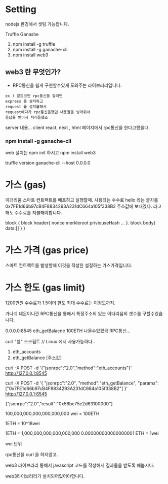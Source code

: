 # Setting

nodejs 환경에서 셋팅 가능합니다.

Truffle 
Ganashe 

1. npm install -g truffle
2. npm install -g ganache-cli
3. npm install web3 

## web3 란 무엇인가? 

- RPC통신을 쉽게 구현할수있게 도와주는 라이브러리입니다.

```
ex ) 알트코인 rpc통신을 할려면 
express 를 설치하고
request 를 설치를해서 
request에다가 rpc통신을했던 내용들을 넣어줘서 
응답을 받아서 처리를했죠
```

server 내용...
client react, next , html 페이지에서 rpc통신을 한다고했을때.


### npm install -g ganache-cli

web 설치는
npm init 하시고
npm install web3 

truffle version
ganache-cli --host 0.0.0.0

# 가스 (gas)

이더리움 스마트 컨트랙트를 배포하고 실행할때. 사용되는 수수료 
hello 라는 글자를 0x7FE1d66b97cB4F8834293A231dC664a105f338B2
주소값에 보내겠다. 라고해도 수수료를 지불해야합니다.

block {
    block header{
        nonce
        merkleroot
        priviouseHash
        ...
    }.
    block body{
        data:[]
    }
}

# 가스 가격 (gas price)

스마트 컨트랙트를 발생할때 이것을 작성한 설정하는 가스가격입니다.


# 가스 한도 (gas limit)

1200만원 수수료가 1.5이더 한도 
최대 수수료는 이정도까지.


가나쉬 데몬이니깐 RPC통신을 통해서 
특정주소의 있는 이더리움의 갯수를 구할수있습니다.

0.0.0.0:8545 eth_getBalacne 
100ETH 나올수있겠금 RPC통신...

curl "쉘" 스크립트 // Linux 에서 사용가능하다..

1. eth_accounts 
2. eth_getBalance [주소값]

curl -X POST -d '{"jsonrpc":"2.0","method":"eth_accounts"}' http://127.0.0.1:8545

curl -X POST -d 
'{
    "jsonrpc":"2.0",
    "method":"eth_getBalance",
    "params":["0x7FE1d66b97cB4F8834293A231dC664a105f338B2"]
}' 
http://127.0.0.1:8545

{"jsonrpc":"2.0","result":"0x56bc75e2d63100000"}

100,000,000,000,000,000,000 wei = 100ETH

1ETH = 10^18wei 

1ETH = 1,000,000,000,000,000,000
0.000000000000000001 ETH = 1wei

wei 단위 

rpc통신을 curl 을 하지않고. 

web3 라이브러리 통해서 
javascript 코드를 작성해서 결과물을 받도록 해봅시다.

web3라이브러리가 설치되어있어야합니다.